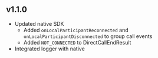 ## v1.1.0

- Updated native SDK
  - Added `onLocalParticipantReconnected` and `onLocalParticipantDisconnected` to group call events
  - Added `NOT_CONNECTED` to DirectCallEndResult
- Integrated logger with native
